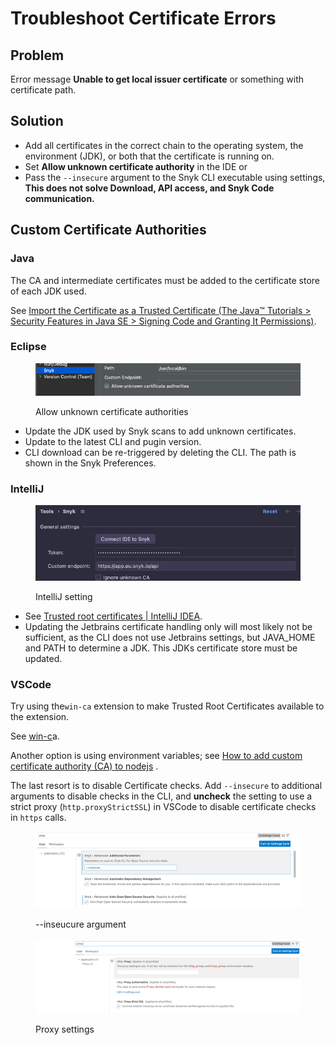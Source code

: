 # Troubleshoot Certificate Errors

## Problem <a href="#problem" id="problem"></a>

Error message **Unable to get local issuer certificate** or something with certificate path.&#x20;

## Solution <a href="#solution" id="solution"></a>

* Add all certificates in the correct chain to the operating system, the environment (JDK), or both that the certificate is running on.
* Set **Allow unknown certificate authority** in the IDE or
* Pass the `--insecure` argument to the Snyk CLI executable using settings, **This does not solve Download, API access, and Snyk Code communication.**

## Custom Certificate Authorities <a href="#custom-certificate-authorities" id="custom-certificate-authorities"></a>

### Java <a href="#java.1" id="java.1"></a>

The CA and intermediate certificates must be added to the certificate store of each JDK used.

See [Import the Certificate as a Trusted Certificate (The Java™ Tutorials > Security Features in Java SE > Signing Code and Granting It Permissions)](https://docs.oracle.com/javase/tutorial/security/toolsign/rstep2.html).



### Eclipse <a href="#eclipse" id="eclipse"></a>

<figure><img src="../../../.gitbook/assets/image (1).png" alt="Allow unknown certificate authorities"><figcaption><p>Allow unknown certificate authorities</p></figcaption></figure>

* Update the JDK used by Snyk scans to add unknown certificates.
* Update to the latest CLI and pugin version.
* CLI download can be re-triggered by deleting the CLI. The path is shown in the Snyk Preferences.&#x20;

### IntelliJ  <a href="#intellij" id="intellij"></a>

<figure><img src="../../../.gitbook/assets/image (1) (16).png" alt="IntelliJ setting"><figcaption><p>IntelliJ setting</p></figcaption></figure>

* See [Trusted root certificates | IntelliJ IDEA](https://www.jetbrains.com/help/idea/ssl-certificates.html).
* Updating the Jetbrains certificate handling only will most likely not be sufficient, as the CLI does not use Jetbrains settings, but JAVA\_HOME and PATH to determine a JDK. This JDKs certificate store must be updated.&#x20;

### VSCode <a href="#vscode" id="vscode"></a>

Try using the`win-ca` extension to make Trusted Root Certificates available to the extension.

See [win-c](https://marketplace.visualstudio.com/items?itemName=ukoloff.win-ca)a.

Another option is using environment variables; see [How to add custom certificate authority (CA) to nodejs](https://stackoverflow.com/questions/29283040/how-to-add-custom-certificate-authority-ca-to-nodejs) .

The last resort is to disable Certificate checks. Add `--insecure` to additional arguments to disable checks in the CLI, and **uncheck** the setting to use a strict proxy (`http.proxyStrictSSL`) in VSCode to disable certificate checks in `https` calls.

<figure><img src="../../../.gitbook/assets/image (2) (17).png" alt="--inseucure argument"><figcaption><p>--inseucure argument</p></figcaption></figure>

&#x20;

<figure><img src="../../../.gitbook/assets/image (3).png" alt="Proxy settings"><figcaption><p>Proxy settings</p></figcaption></figure>

